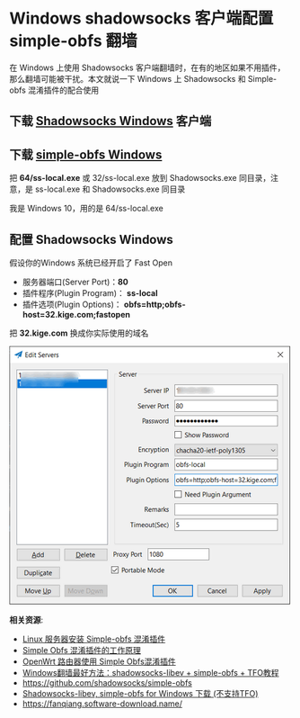 Windows shadowsocks 客户端配置 simple-obfs 翻墙
=======================================

在 Windows 上使用 Shadowsocks 客户端翻墙时，在有的地区如果不用插件，那么翻墙可能被干扰。本文就说一下 Windows 上 Shadowsocks 和 Simple-obfs 混淆插件的配合使用


下载 [Shadowsocks Windows](https://github.com/shadowsocks/shadowsocks-windows) 客户端
-----------------------

下载 [simple-obfs Windows](https://software-download.name/2018/shadowsocks-libev-windows-binary-download/)
----

把 **64/ss-local.exe** 或 32/ss-local.exe 放到 Shadowsocks.exe 同目录，注意，是 ss-local.exe 和 Shadowsocks.exe 同目录

我是 Windows 10，用的是 64/ss-local.exe


配置 Shadowsocks Windows
----

假设你的Windows 系统已经开启了 Fast Open


- 服务器端口(Server Port)：**80**
- 插件程序(Plugin Program)： **ss-local**
- 插件选项(Plugin Options)： **obfs=http;obfs-host=32.kige.com;fastopen**

把 **32.kige.com** 换成你实际使用的域名

![Windows上使用配置 Simple Obfs 混淆插件](./images/4.9.windows-shadowsocks-simple-obfs.png)


**相关资源**:

- [Linux 服务器安装 Simple-obfs 混淆插件](https://fanqiang.software-download.name/ebook/04.5.html)
- [Simple Obfs 混淆插件的工作原理](https://fanqiang.software-download.name/ebook/04.6.html)
- [OpenWrt 路由器使用 Simple Obfs混淆插件](https://fanqiang.software-download.name/ebook/04.7.html)
- [Windows翻墙最好方法：shadowsocks-libev + simple-obfs + TFO教程](https://fanqiang.software-download.name/ebook/04.8.html)
- <https://github.com/shadowsocks/simple-obfs>
- [Shadowsocks-libev, simple-obfs for Windows 下载 (不支持TFO)](https://github.com/DDoSolitary/shadowsocks-libev-win)
- <https://fanqiang.software-download.name/>
